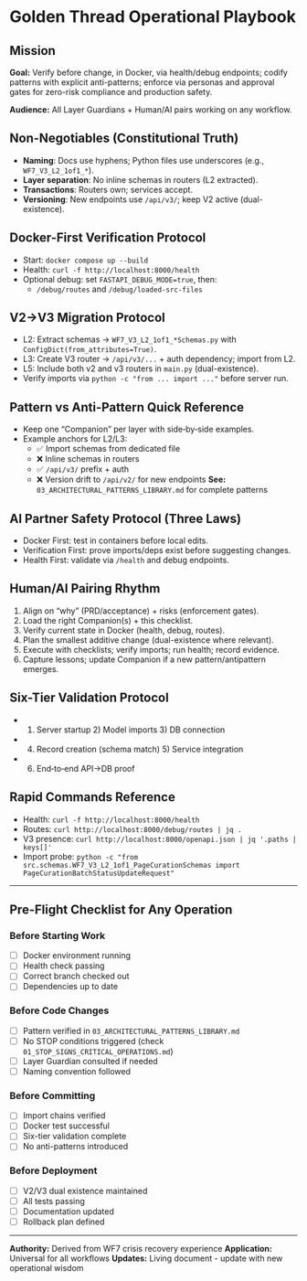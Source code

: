 # Golden Thread Operational Playbook

## Mission

**Goal:** Verify before change, in Docker, via health/debug endpoints; codify patterns with explicit anti-patterns; enforce via personas and approval gates for zero-risk compliance and production safety.

**Audience:** All Layer Guardians + Human/AI pairs working on any workflow.

## Non-Negotiables (Constitutional Truth)

- **Naming**: Docs use hyphens; Python files use underscores (e.g., `WF7_V3_L2_1of1_*`).
- **Layer separation**: No inline schemas in routers (L2 extracted).
- **Transactions**: Routers own; services accept.
- **Versioning**: New endpoints use `/api/v3/`; keep V2 active (dual-existence).

## Docker-First Verification Protocol

- Start: `docker compose up --build`
- Health: `curl -f http://localhost:8000/health`
- Optional debug: set `FASTAPI_DEBUG_MODE=true`, then:
  - `/debug/routes` and `/debug/loaded-src-files`

## V2→V3 Migration Protocol

- L2: Extract schemas → `WF7_V3_L2_1of1_*Schemas.py` with `ConfigDict(from_attributes=True)`.
- L3: Create V3 router → `/api/v3/...` + auth dependency; import from L2.
- L5: Include both v2 and v3 routers in `main.py` (dual-existence).
- Verify imports via `python -c "from ... import ..."` before server run.

## Pattern vs Anti-Pattern Quick Reference

- Keep one “Companion” per layer with side‑by‑side examples.
- Example anchors for L2/L3:
  - ✅ Import schemas from dedicated file
  - ❌ Inline schemas in routers
  - ✅ `/api/v3/` prefix + auth
  - ❌ Version drift to `/api/v2/` for new endpoints
**See:** `03_ARCHITECTURAL_PATTERNS_LIBRARY.md` for complete patterns

## AI Partner Safety Protocol (Three Laws)

- Docker First: test in containers before local edits.
- Verification First: prove imports/deps exist before suggesting changes.
- Health First: validate via `/health` and debug endpoints.

## Human/AI Pairing Rhythm

1. Align on “why” (PRD/acceptance) + risks (enforcement gates).
2. Load the right Companion(s) + this checklist.
3. Verify current state in Docker (health, debug, routes).
4. Plan the smallest additive change (dual-existence where relevant).
5. Execute with checklists; verify imports; run health; record evidence.
6. Capture lessons; update Companion if a new pattern/antipattern emerges.

## Six-Tier Validation Protocol

- 1. Server startup 2) Model imports 3) DB connection
- 4. Record creation (schema match) 5) Service integration
- 6. End‑to‑end API→DB proof

## Rapid Commands Reference

- Health: `curl -f http://localhost:8000/health`
- Routes: `curl http://localhost:8000/debug/routes | jq .`
- V3 presence: `curl http://localhost:8000/openapi.json | jq '.paths | keys[]'`
- Import probe: `python -c "from src.schemas.WF7_V3_L2_1of1_PageCurationSchemas import PageCurationBatchStatusUpdateRequest"`

---

## Pre-Flight Checklist for Any Operation

### Before Starting Work
- [ ] Docker environment running
- [ ] Health check passing
- [ ] Correct branch checked out
- [ ] Dependencies up to date

### Before Code Changes
- [ ] Pattern verified in `03_ARCHITECTURAL_PATTERNS_LIBRARY.md`
- [ ] No STOP conditions triggered (check `01_STOP_SIGNS_CRITICAL_OPERATIONS.md`)
- [ ] Layer Guardian consulted if needed
- [ ] Naming convention followed

### Before Committing
- [ ] Import chains verified
- [ ] Docker test successful
- [ ] Six-tier validation complete
- [ ] No anti-patterns introduced

### Before Deployment
- [ ] V2/V3 dual existence maintained
- [ ] All tests passing
- [ ] Documentation updated
- [ ] Rollback plan defined

---

**Authority:** Derived from WF7 crisis recovery experience
**Application:** Universal for all workflows
**Updates:** Living document - update with new operational wisdom


